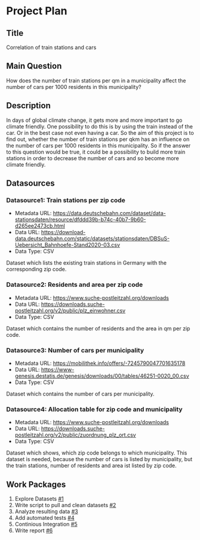 # Project Plan

## Title
Correlation of train stations and cars

## Main Question
How does the number of train stations per qm in a municipality affect the number of cars per 1000 residents in this municipality?

## Description
In days of global climate change, it gets more and more important to go climate friendly. One possibility to do this is by using the train instead of the car. Or in the best case not even having a car.
So the aim of this project is to find out, whether the number of train stations per qkm has an influence on the number of cars per 1000 residents in this municipality.
So if the answer to this question would be true, it could be a possibility to build more train stations in order to decrease the number of cars and so become more climate friendly.

## Datasources

### Datasource1: Train stations per zip code
* Metadata URL: https://data.deutschebahn.com/dataset/data-stationsdaten/resource/dfddd39b-b74c-40b7-9b60-d265ee2473cb.html
* Data URL: https://download-data.deutschebahn.com/static/datasets/stationsdaten/DBSuS-Uebersicht_Bahnhoefe-Stand2020-03.csv
* Data Type: CSV

Dataset which lists the existing train stations in Germany with the corresponding zip code.

### Datasource2: Residents and area per zip code
* Metadata URL: https://www.suche-postleitzahl.org/downloads
* Data URL: https://downloads.suche-postleitzahl.org/v2/public/plz_einwohner.csv
* Data Type: CSV

Dataset which contains the number of residents and the area in qm per zip code.
### Datasource3: Number of cars per municipality
* Metadata URL: https://mobilithek.info/offers/-7245790047701635178
* Data URL: https://www-genesis.destatis.de/genesis/downloads/00/tables/46251-0020_00.csv
* Data Type: CSV

Dataset which contains the number of cars per municipality.

### Datasource4: Allocation table for zip code and municipality 
* Metadata URL: https://www.suche-postleitzahl.org/downloads
* Data URL: https://downloads.suche-postleitzahl.org/v2/public/zuordnung_plz_ort.csv
* Data Type: CSV

Dataset which shows, which zip code belongs to which municipality.
This dataset is needed, because the number of cars is listed by municipality, but the train stations, number of residents and area ist listed by zip code. 

## Work Packages


1. Explore Datasets [#1][i1]
2. Write script to pull and clean datasets [#2][i2]
3. Analyze resulting data [#3][i3]
4. Add automated tests [#4][i4]
5. Continious Integration [#5][i5]
6. Write report [#6][i6]

[i1]: https://github.com/flo0852/made/issues/1
[i2]: https://github.com/flo0852/made/issues/2
[i3]: https://github.com/flo0852/made/issues/3
[i4]: https://github.com/flo0852/made/issues/4
[i5]: https://github.com/flo0852/made/issues/5
[i6]: https://github.com/flo0852/made/issues/6
